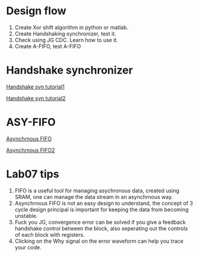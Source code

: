 # Design flow
1. Create Xor shift algorithm in python or matlab.
2. Create Handshaking synchronizer, test it.
3. Check using JG CDC. Learn how to use it.
4. Create A-FIFO, test A-FIFO


# Handshake synchronizer
[Handshake syn tutorial1](https://www.youtube.com/watch?v=qDnWYp1nG9I&t=506s)

[Handshake syn tutorial2](https://www.youtube.com/watch?v=DLdzmNkSfG8&t=242s)

# ASY-FIFO
[Asynchrnous FIFO](https://www.youtube.com/watch?v=dCj5HAnaCd8)

[Asynchrnous FIFO2](https://www.youtube.com/watch?v=mGREY8u9ELs)

# Lab07 tips
1. FIFO is a useful tool for managing asychronous data, created using SRAM, one can manage the data stream in an asynchrnous way.
2. Asynchrnous FIFO is not an easy design to understand, the concept of 3 cycle design principal is important for keeping the data from becoming unstable.
3. Fuck you JG, convergence error can be solved if you give a feedback handshake control between the block, also seperating out the controls of each block with registers.
4. Clicking on the Why signal on the error waveform can help you trace your code.
